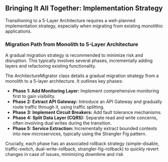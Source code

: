 ## Bringing It All Together: Implementation Strategy

Transitioning to a 5-Layer Architecture requires a well-planned implementation strategy, especially when migrating from existing monolithic applications.

### Migration Path from Monolith to 5-Layer Architecture

A gradual migration strategy is recommended to minimize risk and disruption. This typically involves several phases, incrementally adding layers and refactoring existing functionality.

The ArchitectureMigrator class details a gradual migration strategy from a monolith to a 5-layer architecture. It outlines key phases:

*   **Phase 1: Add Monitoring Layer:** Implement comprehensive monitoring first to gain visibility.
*   **Phase 2: Extract API Gateway:** Introduce an API Gateway and gradually route traffic through it, using traffic splitting.
*   **Phase 3: Implement Circuit Breakers:** Add fault tolerance mechanisms.
*   **Phase 4: Split Data Layer (CQRS):** Separate read and write concerns, often involving dual writes during the transition.
*   **Phase 5: Service Extraction:** Incrementally extract bounded contexts into new microservices, typically using the Strangler Fig pattern.

Crucially, each phase has an associated rollback strategy (simple-disable, traffic-switch, dual-write-rollback, strangler-fig-rollback) to quickly revert changes in case of issues, minimizing downtime and risk